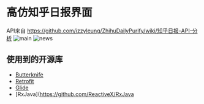 # 高仿知乎日报界面

API来自 https://github.com/izzyleung/ZhihuDailyPurify/wiki/知乎日报-API-分析
![main](https://raw.githubusercontent.com/XinluHuang/zhihuDaily/master/screenshots/main.png)
![news](https://raw.githubusercontent.com/XinluHuang/zhihuDaily/master/screenshots/news.png)

## 使用到的开源库
* [Butterknife](https://github.com/JakeWharton/butterknife)  
* [Retrofit](https://github.com/square/retrofit)  
* [Glide](https://github.com/bumptech/glide)  
* [RxJava](https://github.com/ReactiveX/RxJava  